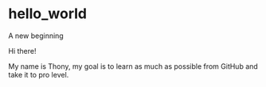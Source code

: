 # hello_world
A new beginning

Hi there!

My name is Thony, my goal is to learn as much as 
possible from GitHub and take it to pro level.

